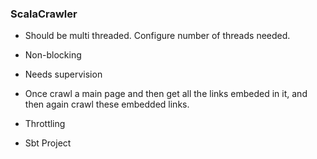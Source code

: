 ### ScalaCrawler

- Should be multi threaded. Configure number of threads needed.

- Non-blocking

- Needs supervision

- Once crawl a main page and then get all the links embeded in it, and then again crawl these embedded links.

- Throttling

- Sbt Project
